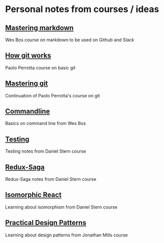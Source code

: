 # Personal notes from courses / ideas

## [Mastering markdown](https://github.com/daria-marczak/devnotes/blob/master/masteringmarkdown.md)
Wes Bos course on markdown to be used on Github and Slack

## [How git works](https://github.com/daria-marczak/devnotes/blob/master/howgitworks.md)
Paolo Perrotta course on basic git

## [Mastering git](https://github.com/daria-marczak/devnotes/blob/master/masteringgit.md)
Continuation of Paolo Perrotta's course on git

## [Commandline](https://github.com/daria-marczak/devnotes/blob/master/commandline.md)
Basics on command line from Wes Bos

## [Testing](https://github.com/daria-marczak/devnotes/blob/master/testingnotes.md)
Testing notes from Daniel Stern course

## [Redux-Saga](https://github.com/daria-marczak/devnotes/blob/master/reduxsaga.md)
Redux-Saga notes from Daniel Stern course

## [Isomorphic React](https://github.com/daria-marczak/devnotes/blob/master/isomorphicreact.md)
Learning about isomorphism from Daniel Stern course

## [Practical Design Patterns](https://github.com/daria-marczak/devnotes/blob/master/practical-design-patterns.md)
Learning about design patterns from Jonathan Mills course
